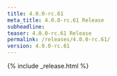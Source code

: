 ```yaml
---
title: 4.0.0-rc.61
meta_title: 4.0.0-rc.61 Release
subheadline: 
teaser: 4.0.0-rc.61 Release
permalink: /releases/4.0.0-rc.61/
version: 4.0.0-rc.61
---
```


{% include _release.html %}
